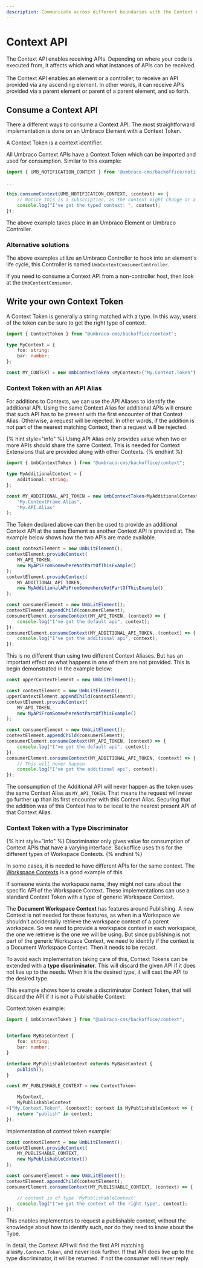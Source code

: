 ```yaml
---
description: Communicate across different boundaries with the Context API
---
```


# Context API

The Context API enables receiving APIs. Depending on where your code is executed from, it affects which and what instances of APIs can be received.\
\
The Context API enables an element or a controller, to receive an API provided via any ascending element. In other words, it can receive APIs provided via a parent element or parent of a parent element, and so forth.

## Consume a Context API

There a different ways to consume a Context API. The most straightforward implementation is done on an Umbraco Element with a Context Token.

A Context Token is a context identifier.

All Umbraco Context APIs have a Context Token which can be imported and used for consumption. Similar to this example:

```typescript
import { UMB_NOTIFICATION_CONTEXT } from '@umbraco-cms/backoffice/notification';

...

this.consumeContext(UMB_NOTIFICATION_CONTEXT, (context) => {
	// Notice this is a subscription, as the context might change or a new one appears.
	console.log("I've got the typed context: ", context);
});
```

The above example takes place in an Umbraco Element or Umbraco Controller.

### Alternative solutions

The above examples utilize an Umbraco Controller to hook into an element's life cycle, this Controller is named `UmbContextConsumerController`.

If you need to consume a Context API from a non-controller host, then look at the `UmbContextConsumer`.

## **Write your own Context Token**

A Context Token is generally a string matched with a type. In this way, users of the token can be sure to get the right type of context.

```ts
import { ContextToken } from "@umbraco-cms/backoffice/context";

type MyContext = {
    foo: string;
    bar: number;
};

const MY_CONTEXT = new UmbContextToken <MyContext>("My.Context.Token");
```

### **Context Token with an API Alias**

For additions to Contexts, we can use the API Aliases to identify the additional API. Using the same Context Alias for additional APIs will ensure that such API has to be present with the first encounter of that Context Alias. Otherwise, a request will be rejected.
In other words, if the addition is not part of the nearest matching Context, then a request will be rejected.

{% hint style="info" %}
Using API Alias only provides value when two or more APIs should share the same Context.
This is needed for Context Extensions that are provided along with other Contexts.
{% endhint %}

```ts
import { UmbContextToken } from "@umbraco-cms/backoffice/context";

type MyAdditionalContext = {
    additional: string;
};

const MY_ADDITIONAL_API_TOKEN = new UmbContextToken<MyAdditionalContext>(
    "My.ContextFrame.Alias",
    "My.API.Alias"
);
```

The Token declared above can then be used to provide an additional Context API at the same Element as another Context API is provided at.
The example below shows how the two APIs are made available.

```ts
const contextElement = new UmbLitElement();
contextElement.provideContext(
    MY_API_TOKEN,
    new MyAPiFromSomewhereNotPartOfThisExample()
);
contextElement.provideContext(
    MY_ADDITIONAL_API_TOKEN,
    new MyAdditionalAPiFromSomewhereNotPartOfThisExample()
);

const consumerElement = new UmbLitElement();
contextElement.appendChild(consumerElement);
consumerElement.consumeContext(MY_API_TOKEN, (context) => {
    console.log("I've got the default api", context);
});
consumerElement.consumeContext(MY_ADDITIONAL_API_TOKEN, (context) => {
    console.log("I've got the additional api", context);
});
```

This is no different than using two different Context Aliases. But has an important effect on what happens in one of them are not provided. This is begin demonstrated in the example below:

```ts
const upperContextElement = new UmbLitElement();

const contextElement = new UmbLitElement();
upperContextElement.appendChild(contextElement);
contextElement.provideContext(
    MY_API_TOKEN,
    new MyAPiFromSomewhereNotPartOfThisExample()
);

const consumerElement = new UmbLitElement();
contextElement.appendChild(consumerElement);
consumerElement.consumeContext(MY_API_TOKEN, (context) => {
    console.log("I've got the default api", context);
});
consumerElement.consumeContext(MY_ADDITIONAL_API_TOKEN, (context) => {
    // This will never happen
    console.log("I've got the additional api", context);
});
```

The consumption of the Additional API will never happen as the token uses the same Context Alias as `MY_API_TOKEN`. That means the request will never go further up than its first encounter with this Context Alias. Securing that the addition was of this Context has to be local to the nearest present API of that Context Alias.

### **Context Token with a Type Discriminator**

{% hint style="info" %}
Discriminator only gives value for consumption of Context APIs that have a varying interface.
Backoffice uses this for the different types of Workspace Contexts.
{% endhint %}

In some cases, it is needed to have different APIs for the same context. The [Workspace Contexts](../extension-types/workspaces/workspace-context.md) is a good example of this.

If someone wants the workspace name, they might not care about the specific API of the Workspace Context. These implementations can use a standard Context Token with a type of generic Workspace Context.

The **Document Workspace Context** has features around Publishing. A new Context is not needed for these features, as when in a Workspace we shouldn't accidentally retrieve the workspace context of a parent workspace. So we need to provide a workspace context in each workspace, the one we retrieve is the one we will be using. But since publishing is not part of the generic Workspace Context, we need to identify if the context is a Document Workspace Context. Then it needs to be recast.

To avoid each implementation taking care of this, Context Tokens can be extended with a **type discriminator**. This will discard the given API if it does not live up to the needs. When it is the desired type, it will cast the API to the desired type.

This example shows how to create a discriminator Context Token, that will discard the API if it is not a Publishable Context:

Context token example:

```ts
import { UmbContextToken } from "@umbraco-cms/backoffice/context";


interface MyBaseContext {
    foo: string;
    bar: number;
}

interface MyPublishableContext extends MyBaseContext {
    publish();
}

const MY_PUBLISHABLE_CONTEXT = new ContextToken<

    MyContext,
    MyPublishableContext
>("My.Context.Token", (context): context is MyPublishableContext => {
    return "publish" in context;
});
```

Implementation of context token example:

```ts
const contextElement = new UmbLitElement();
contextElement.provideContext(
    MY_PUBLISHABLE_CONTEXT,
    new MyPublishableContext()
);

const consumerElement = new UmbLitElement();
contextElement.appendChild(contextElement);
consumerElement.consumeContext(MY_PUBLISHABLE_CONTEXT, (context) => {

    // context is of type 'MyPublishableContext'
    console.log("I've got the context of the right type", context);
});
```

This enables implementors to request a publishable context, without the knowledge about how to identify such, nor do they need to know about the Type.

In detail, the Context API will find the first API matching alias`My.Context.Token`, and never look further. If that API does live up to the type discriminator, it will be returned. If not the consumer will never reply.
